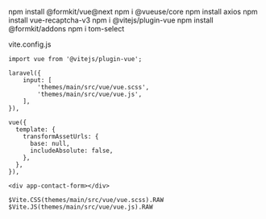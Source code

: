 npm install @formkit/vue@next
npm i @vueuse/core
npm install axios
npm install vue-recaptcha-v3
npm i @vitejs/plugin-vue
npm install @formkit/addons
npm i tom-select

vite.config.js
```
import vue from '@vitejs/plugin-vue';

laravel({
    input: [
        'themes/main/src/vue/vue.scss',
        'themes/main/src/vue/vue.js',
    ],
}),

vue({
  template: {
    transformAssetUrls: {
      base: null,
      includeAbsolute: false,
    },
  },
}),
```

```
<div app-contact-form></div>
```

```
$Vite.CSS(themes/main/src/vue/vue.scss).RAW
$Vite.JS(themes/main/src/vue/vue.js).RAW
```

